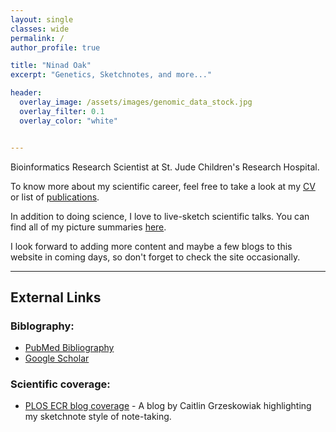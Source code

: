 ```yaml
---
layout: single
classes: wide
permalink: /
author_profile: true

title: "Ninad Oak"
excerpt: "Genetics, Sketchnotes, and more..."

header:
  overlay_image: /assets/images/genomic_data_stock.jpg
  overlay_filter: 0.1
  overlay_color: "white"


---
```


Bioinformatics Research Scientist at St. Jude Children's Research Hospital. 


To know more about my scientific career, feel free to take a look at my [CV](/cv/) or list of [publications](/publications/).


In addition to doing science, I love to live-sketch scientific talks. You can find all of my picture summaries [here](sketchnotes).


I look forward to adding more content and maybe a few blogs to this website in coming days, so don't forget to check the site occasionally.


---

## External Links

### Biblography:

- [PubMed Bibliography](https://www.ncbi.nlm.nih.gov/sites/myncbi/1jQDtZLm9on5T/bibliography/40122621/public/?sort=date&direction=ascending)
- [Google Scholar](https://scholar.google.com/citations?user=oE-Da48AAAAJ&hl=en)


### Scientific coverage:

- [PLOS ECR blog coverage](http://blogs.plos.org/thestudentblog/2017/01/31/the-art-of-selling-science-presenting-an-engaging-scientific-talk/) - A blog by Caitlin Grzeskowiak highlighting my sketchnote style of note-taking.
